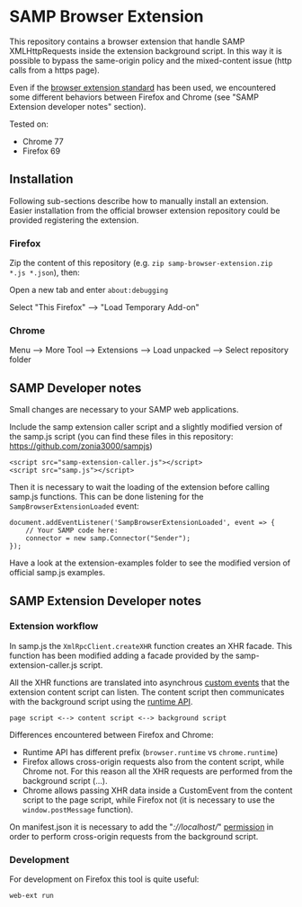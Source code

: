 # SAMP Browser Extension

This repository contains a browser extension that handle SAMP XMLHttpRequests inside the extension background script. In this way it is possible to bypass the same-origin policy and the mixed-content issue (http calls from a https page).

Even if the [browser extension standard](https://browserext.github.io/browserext/) has been used, we encountered some different behaviors between Firefox and Chrome (see "SAMP Extension developer notes" section).

Tested on:

* Chrome 77
* Firefox 69

## Installation

Following sub-sections describe how to manually install an extension. Easier installation from the official browser extension repository could be provided registering the extension.

### Firefox

Zip the content of this repository (e.g. `zip samp-browser-extension.zip *.js *.json`), then:

Open a new tab and enter `about:debugging`

Select "This Firefox" --> "Load Temporary Add-on"

### Chrome

Menu --> More Tool --> Extensions --> Load unpacked --> Select repository folder

## SAMP Developer notes

Small changes are necessary to your SAMP web applications.

Include the samp extension caller script and a slightly modified version of the samp.js script (you can find these files in this repository: https://github.com/zonia3000/sampjs)

    <script src="samp-extension-caller.js"></script>
    <script src="samp.js"></script>

Then it is necessary to wait the loading of the extension before calling samp.js functions. This can be done listening for the `SampBrowserExtensionLoaded` event:

    document.addEventListener('SampBrowserExtensionLoaded', event => {
        // Your SAMP code here:
        connector = new samp.Connector("Sender");
    });

Have a look at the extension-examples folder to see the modified version of official samp.js examples.

## SAMP Extension Developer notes

### Extension workflow

In samp.js the `XmlRpcClient.createXHR` function creates an XHR facade. This function has been modified adding a facade provided by the samp-extension-caller.js script.

All the XHR functions are translated into asynchrous [custom events](https://developer.mozilla.org/en-US/docs/Web/API/CustomEvent) that the extension content script can listen. The content script then communicates with the background script using the [runtime API](https://developer.mozilla.org/it/docs/Mozilla/Add-ons/WebExtensions/API/runtime).

    page script <--> content script <--> background script

Differences encountered between Firefox and Chrome:

* Runtime API has different prefix (`browser.runtime` vs `chrome.runtime`)
* Firefox allows cross-origin requests also from the content script, while Chrome not. For this reason all the XHR requests are performed from the background script (...).
* Chrome allows passing XHR data inside a CustomEvent from the content script to the page script, while Firefox not (it is necessary to use the `window.postMessage` function).

On manifest.json it is necessary to add the "*://localhost/*" [permission](https://developer.mozilla.org/en-US/docs/Mozilla/Add-ons/WebExtensions/manifest.json/permissions) in order to perform cross-origin requests from the background script.

### Development

For development on Firefox this tool is quite useful:

    web-ext run
